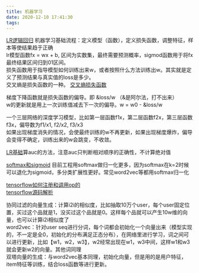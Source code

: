 ```yaml
---
title: 机器学习
date: 2020-12-10 17:41:30
tags:
---
```


[LR逻辑回归](https://zhuanlan.zhihu.com/p/61032148) 
机器学习基础流程：定义模型（函数），定义损失函数，调整特征，样本等使结果趋于正确  
lr模型函数fx = wx + b, 区间为实数集，最终需要预测概率，sigmod函数用于将fx最终结果区间归到01区间。  
损失函数用于指导模型如何训练出来w，或者按照什么方法训练出w。其实就是定义了预测结果与真实值的loss是多少。  
交叉熵是损失函数的一种。 [交叉熵损失函数](https://zhuanlan.zhihu.com/p/35709485)  

梯度下降函数就是损失函数的偏导。即 &loss/w （&是阿尔法，打不出来）  
w的更新就是用上一次训练值减去下一次的偏导。w = w0 - &loss/w    

一个三层网络的深度学习模型，比如第一层函数f1x，第二层函数f2x，第三层函数f3x，偏导数为f1/x1, f2/x2, f3/x3  
如果出现梯度消失的情况，会使最终训练的w不再更新，如果出现梯度爆炸，偏导会变得不确定，训练出来的w会跳变，不收敛。  
 
[LR基础](https://www.cnblogs.com/sparkwen/p/3441197.html)算auc的方法，注意auc只判断相对顺序的正确性，不计算绝对值 

[softmax和sigmoid](https://www.zhihu.com/question/295247085/answer/974891555) 目前工程用softmax做归一化更多，因为softmax在k=2时候可以退化为sigmoid，多分类扩展性更好。常见word2vec等都用softmax归一化  

[tensorflow如何注册和调用op的](https://zhuanlan.zhihu.com/p/34168765)  
[tensorflow源码解析](https://blog.csdn.net/u013510838/article/details/84103503) 


协同过滤的向量生成：计算i2i的相似度，比如抽取10万个user，每个user固定位置，买过这个品就是1，没买过这个品就是0。这样每个品就可以产生10w维的向量，也可以计算i2i相似度了  
word2vec：针对user seq进行分词，每个词都会初始化一个向量出来（模型实现的，不一定是全0，初始化的分布满足正态分布），在网络里进行学习，词之间可以进行更新，比如【w1，w2，w3】，w2经常出现在w1，w3中间，这样w1和w3就会更新w2的向量。其他词同理  
双塔向量的生成：与word2vec基本同理，初始化向量，但是用的是用户特征，item特征等训练，结合loss函数等进行更新。  
